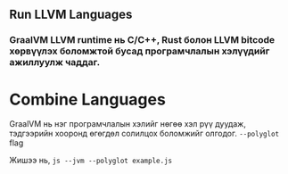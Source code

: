 ## Run LLVM Languages 

### GraalVM LLVM runtime нь C/C++, Rust болон LLVM bitcode хөрвүүлэх боломжтой бусад програмчлалын хэлүүдийг ажиллуулж чаддаг.

# Combine Languages

GraalVM нь нэг програмчлалын хэлийг нөгөө хэл рүү дуудаж, тэдгээрийн хооронд өгөгдөл солилцох боломжийг олгодог. `--polyglot` flag

Жишээ нь, `js --jvm --polyglot example.js`



